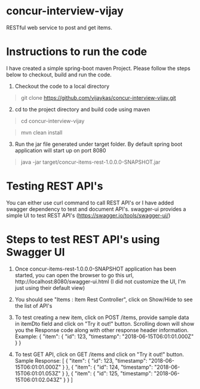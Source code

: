 # concur-interview-vijay
RESTful web service to post and get items.

# Instructions to run the code

I have created a simple spring-boot maven Project. Please follow
the steps below to checkout, build and run the code.

1. Checkout the code to a local directory

> git clone https://github.com/vijaykas/concur-interview-vijay.git

2. cd to the project directory and build code using maven

> cd concur-interview-vijay

> mvn clean install

3. Run the jar file generated under target folder. By default spring boot
application will start up on port 8080

> java -jar target/concur-items-rest-1.0.0.0-SNAPSHOT.jar

# Testing REST API's

You can either use curl command to call REST API's or I have added 
swagger dependency to test and document API's. swagger-ui provides a
simple UI to test REST API's (https://swagger.io/tools/swagger-ui/)

# Steps to test REST API's using Swagger UI

1. Once concur-items-rest-1.0.0.0-SNAPSHOT application has been
started, you can open the browser to go this url,
http://localhost:8080/swagger-ui.html
(I did not customize the UI, I'm just using their default view)

2. You should see "Items : Item Rest Controller", click on Show/Hide 
to see the list of API's

3. To test creating a new item, click on POST /items, provide sample 
data in itemDto field and click on "Try it out!" button. Scrolling down 
will show you the Response code along with other response header information.
Example:
{
  "item": {
    "id": 123,
    "timestamp": "2018-06-15T06:01:01.000Z"
  }
}

4. To test GET API, click on GET /items and click on "Try it out!" button.
Sample Response:
[
  {
    "item": {
      "id": 123,
      "timestamp": "2018-06-15T06:01:01.000Z"
    }
  },
  {
    "item": {
      "id": 124,
      "timestamp": "2018-06-15T06:01:01.053Z"
    }
  },
  {
    "item": {
      "id": 125,
      "timestamp": "2018-06-15T06:01:02.043Z"
    }
  }
]
